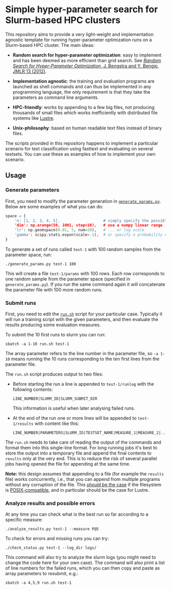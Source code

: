 # Simple hyper-parameter search for Slurm-based HPC clusters

This repository aims to provide a very light-weight and implementation agnostic template for running hyper-parameter optimization runs on a Slurm-based HPC cluster.  The main ideas:

- **Random search for hyper-parameter optimization**: easy to implement and has been deemed as more efficient than grid search. See [*Random Search for Hyper-Parameter Optimization*, J. Bengstra and Y. Bengio, JMLR 13 (2012)](http://www.jmlr.org/papers/volume13/bergstra12a/bergstra12a.pdf).

- **Implementation agnostic**: the training and evaluation programs are launched as shell commands and can thus be implemented in any programming language, the only requirement is that they take the parameters as command line arguments.

- **HPC-friendly**: works by appending to a few big files, not producing thousands of small files which works inefficiently with distributed file systems like [Lustre](https://en.wikipedia.org/wiki/Lustre_(file_system)).

- **Unix-philosophy**: based on human readable text files instead of binary files.

The scripts provided in this repository happens to implement a particular scenario for text classification using fasttext and evaluating on several testsets.  You can use these as examples of how to implement your own scenario.


## Usage

### Generate parameters

First, you need to modify the parameter generation in [`generate_params.py`](generate_params.py).  Below are some examples of what you can do:

```python
space = {
    'n: [1, 2, 3, 4, 5],                   # simply specify the possible parameters in a list
    'dim': np.arange(50, 1001, step=10),   # use a numpy linear range
    'lr': np.geomspace(0.01, 5, num=20),   # ... or log scale
    'gamma': scipy.stats.expon(scale=.1),  # or specify a probability distribution with scipy
}
```

To generate a set of runs called `test-1` with 100 random samples from the parameter space, run:

    ./generate_params.py test-1 100
    
This will create a file `test-1/params` with 100 rows.  Each row corresponds to one random sample from the parameter space (specified in `generate_params.py`).  If you run the same command again it will concatenate the parameter file with 100 more random runs.

### Submit runs

First, you need to edit the [`run.sh`](run.sh) script for your particular case.  Typically it will run a training script with the given parameters, and then evaluate the results producing some evaluation measures.

To submit the 10 first runs to slurm you can run:

    sbatch -a 1-10 run.sh test-1
    
The array parameter refers to the line number in the parameter file, so `-a 1-10` means running the 10 runs corresponding to the ten first lines from the parameter file.


The `run.sh` script produces output to two files:

- Before starting the run a line is appended to `test-1/runlog` with the following contents:

      LINE_NUMBER|SLURM_ID|SLURM_SUBMIT_DIR
  
  This information is useful when later analysing failed runs.

- At the end of the run one or more lines will be appended to `test-1/results` with content like this:

      LINE_NUMBER|PARAMETERS|SLURM_ID|TESTSET_NAME|MEASURE_1|MEASURE_2|...|
    
The `run.sh` needs to take care of reading the output of the commands and format them into this single-line format.  For long running jobs it's best to store the output into a temporary file and append the final contents to `results` only at the very end.  This is to reduce the risk of several parallel jobs having opened the file for appending at the same time.

**Note:** this design assumes that appending to a file (for example the `results` file) works concurrently, i.e., that you can append from multiple programs without any corruption of the file.  This [*should* be the case](https://nullprogram.com/blog/2016/08/03/) if the filesystem is [POSIX-compatible](https://pubs.opengroup.org/onlinepubs/9699919799/functions/write.html), and in particular should be the case for Lustre.


### Analyze results and possible errors

At any time you can check what is the best run so far according to a specific measure:

    ./analyze_results.py test-1 --measure P@5

To check for errors and missing runs you can try:

    ./check_status.py test-1 --log_dir logs/
    
This command will also try to analyze the slurm logs (you might need to change the code here for your own case).  The command will also print a list of line numbers for the failed runs, which you can then copy and paste as array parameters to resubmit, e.g.:

    sbatch -a 4,5,9 run.sh test-1
